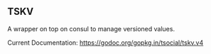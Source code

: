 TSKV
----

A wrapper on top on consul to manage versioned values.

Current Documentation: https://godoc.org/gopkg.in/tsocial/tskv.v4
